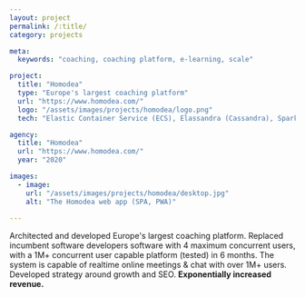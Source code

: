 ```yaml
---
layout: project
permalink: /:title/
category: projects

meta:
  keywords: "coaching, coaching platform, e-learning, scale"

project:
  title: "Homodea"
  type: "Europe's largest coaching platform"
  url: "https://www.homodea.com/"
  logo: "/assets/images/projects/homodea/logo.png"
  tech: "Elastic Container Service (ECS), Elassandra (Cassandra), Spark, Superset, Javascript, Go, WebSockets, NATS, NodeJS, Koa, React Native (iOS, Android), React, Gatsby JS"

agency:
  title: "Homodea"
  url: "https://www.homodea.com/"
  year: "2020"

images:
  - image:
    url: "/assets/images/projects/homodea/desktop.jpg"
    alt: "The Homodea web app (SPA, PWA)"
    
---
```

<p>Architected and developed Europe's largest coaching platform. Replaced incumbent software developers software with 4 maximum concurrent users, with a 1M+ concurrent user capable platform (tested) in 6 months. The system is capable of realtime online meetings & chat with over 1M+ users. Developed strategy around growth and SEO. <strong>Exponentially increased revenue.</strong></p>

